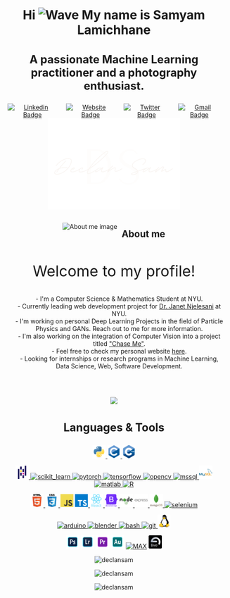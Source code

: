 
<!-- Header -->
<br> <br>
<h1 align="center">Hi <img src="https://user-images.githubusercontent.com/18350557/176309783-0785949b-9127-417c-8b55-ab5a4333674e.gif" alt="Wave"> My name is Samyam Lamichhane</h1>
<h3 align="center" style = "font-size: 25px;">A passionate Machine Learning practitioner and a photography enthusiast.</h3>


<!-- Socials -->
<body>
<div class="center" style = "display: flex; justify-content: center;" align = "center">
  <div class="badge-container" style = "margin: 0 10px;">
    <a href="https://www.linkedin.com/in/samyam-lamichhane/" target="_blank">
      <img src="https://img.shields.io/badge/-Samyam-blue?style=flat&logo=Linkedin&logoColor=white" alt="Linkedin Badge">
    </a>
  </div>

  <div class="badge-container" style = "margin: 0 10px;">
    <a href="https://lcsamyam.com" target="_blank">
      <img src="https://img.shields.io/badge/-lcsamyam.com-47CCCC?style=flat&logo=Google-Chrome&logoColor=white" alt="Website Badge">
    </a>
  </div>

  <div class="badge-container" style = "margin: 0 10px;">
    <a href="https://twitter.com/sam_declan" target="_blank">
      <img src="https://img.shields.io/badge/-@__sam_declan-1ca0f1?style=flat&labelColor=1ca0f1&logo=twitter&logoColor=white" alt="Twitter Badge">
    </a>
  </div>

  <div class="badge-container" style = "margin: 0 10px;">
    <a href="mailto:slamichhane@nyu.edu">
      <img src="https://img.shields.io/badge/-samyam-c14438?style=flat&logo=Gmail&logoColor=white" alt="Gmail Badge">
    </a>
  </div>
</div>



<!-- Image -->
<div align = "center">
  <img src="./assets/samyam_logo.png" alt="Samyam's Image" width = "300">
</div>



<!-- About Me -->
<br>
<div class="center" style = "display: flex; justify-content: center;" align = "center">
  <div class="image-container" style = "display: inline-block; vertical-align: middle;">
    <picture>
      <img src="https://media.giphy.com/media/qgQUggAC3Pfv687qPC/giphy.gif" width="80px" alt="About me image" style = "margin-top: 10px">
    </picture>
  </div>
  <h2 style = "margin-left: 10px; margin-top:23px">About me</h2>
</div>
<!-- <img src="https://github.com/0xAbdulKhalid/0xAbdulKhalid/raw/main/assets/mdImages/about_me.gif" width="50px" alt="About me image"> -->


<div class="badge-container welcome-text" style = "margin: 0 10px;">
  <p align="center" style = "font-size: 34px">Welcome to my profile!</p>
</div>

<div class = "aboutme" style = "text-align: center; list-style: none;">
  <ul>
    - I'm a Computer Science & Mathematics Student at NYU.  <br>
    - Currently leading web development project for <a href="https://janetnjelesani.com/" target="_blank">Dr. Janet Njelesani</a> at NYU. <br>
    - I'm working on personal Deep Learning Projects in the field of Particle Physics and GANs. Reach out to me for more information. <br>
    - I'm also working on the integration of Computer Vision into a project titled <a href="https://github.com/declansam/ChaseMe-Game" target="_blank">"Chase Me"</a>. <br>
    - Feel free to check my personal website <a href="https://samyamlamichhane.com.np" target="_blank">here</a>. <br>
    - Looking for internships or research programs in Machine Learning, Data Science, Web, Software Development. <br>
  </ul>
</div>

<br> <br>
 <div align="center"><img src="https://user-images.githubusercontent.com/73097560/115834477-dbab4500-a447-11eb-908a-139a6edaec5c.gif"></div>
<h3 align="center" style = "font-size: 25px;"> Languages & Tools</h3>


<!-- Tools -->
<div class = "badge-container" align = "center"  style = "margin: 0 10px;">
<p align="left"> 
</p>
<a href="https://www.python.org" target="_blank" rel="noreferrer"> <img src="https://raw.githubusercontent.com/devicons/devicon/master/icons/python/python-original.svg" alt="python" width="30" height="30"/> </a> 
<a href="https://www.cprogramming.com/" target="_blank" rel="noreferrer"> <img src="https://raw.githubusercontent.com/devicons/devicon/master/icons/c/c-original.svg" alt="c" width="30" height="30"/> </a> 
<a href="https://www.w3schools.com/cpp/" target="_blank" rel="noreferrer"> <img src="https://raw.githubusercontent.com/devicons/devicon/master/icons/cplusplus/cplusplus-original.svg" alt="cplusplus" width="30" eight="30"/></a> 


<a href="https://pandas.pydata.org/" target="_blank" rel="noreferrer"> <img src="https://raw.githubusercontent.com/devicons/devicon/2ae2a900d2f041da66e950e4d48052658d850630/icons/pandas/pandas-original.svg" alt="pandas" width="30" height="30"/> </a> 
<a href="https://scikit-learn.org/" target="_blank" rel="noreferrer"> <img src="https://upload.wikimedia.org/wikipedia/commons/0/05/Scikit_learn_logo_small.svg" alt="scikit_learn" width="30" height="30"/> </a> 
<a href="https://pytorch.org/" target="_blank" rel="noreferrer"> <img src="https://www.vectorlogo.zone/logos/pytorch/pytorch-icon.svg" alt="pytorch" width="30" height="30"/> </a> 
<a href="https://www.tensorflow.org" target="_blank" rel="noreferrer"> <img src="https://www.vectorlogo.zone/logos/tensorflow/tensorflow-icon.svg" alt="tensorflow" width="30" height="30"/> </a> 
<a href="https://opencv.org/" target="_blank" rel="noreferrer"> <img src="https://www.vectorlogo.zone/logos/opencv/opencv-icon.svg" alt="opencv" width="30" height="30"/> </a> 
<a href="https://www.microsoft.com/en-us/sql-server" target="_blank" rel="noreferrer"> <img src="https://www.svgrepo.com/show/303229/microsoft-sql-server-logo.svg" alt="mssql" width="30" height="30"/> </a> 
<a href="https://www.mysql.com/" target="_blank" rel="noreferrer"> <img src="https://raw.githubusercontent.com/devicons/devicon/master/icons/mysql/mysql-original-wordmark.svg" alt="mysql" width="30" height="30"/> </a>
<a href="https://www.mathworks.com/" target="_blank" rel="noreferrer"> <img src="https://upload.wikimedia.org/wikipedia/commons/2/21/Matlab_Logo.png" alt="matlab" width="30" height="30"/> </a> 
<a href="https://www.r-project.org/" target="_blank" rel="noreferrer"> <img src="https://www.r-project.org/logo/Rlogo.png" alt="R" width="30" height="30"/> </a>


<a href="https://www.w3.org/html/" target="_blank" rel="noreferrer"> <img src="https://raw.githubusercontent.com/devicons/devicon/master/icons/html5/html5-original-wordmark.svg" alt="html5" width="30" height="30"/> </a> 
<a href="https://www.w3schools.com/css/" target="_blank" rel="noreferrer"> <img src="https://raw.githubusercontent.com/devicons/devicon/master/icons/css3/css3-original-wordmark.svg" alt="css3" width="30" height="30"/> </a> 
<a href="https://developer.mozilla.org/en-US/docs/Web/JavaScript" target="_blank" rel="noreferrer"> <img src="https://raw.githubusercontent.com/devicons/devicon/master/icons/javascript/javascript-original.svg" alt="javascript" width="30" height="30"></a> 
<a href="https://www.typescriptlang.org/" target="_blank" rel="noreferrer"> <img src="https://raw.githubusercontent.com/devicons/devicon/master/icons/typescript/typescript-original.svg" alt="typescript" width="30" height="30"/> </a> 
<a href="https://reactjs.org/" target="_blank" rel="noreferrer"> <img src="https://raw.githubusercontent.com/devicons/devicon/master/icons/react/react-original-wordmark.svg" alt="react" width="30" height="30"/> </a> 
<a href="https://getbootstrap.com" target="_blank" rel="noreferrer"> <img src="https://raw.githubusercontent.com/devicons/devicon/master/icons/bootstrap/bootstrap-plain-wordmark.svg" alt="bootstrap" width="30" height="30"/> </a> 
<a href="https://nodejs.org" target="_blank" rel="noreferrer"> <img src="https://raw.githubusercontent.com/devicons/devicon/master/icons/nodejs/nodejs-original-wordmark.svg" alt="nodejs" width="30" height="30"/> </a> 
<a href="https://expressjs.com" target="_blank" rel="noreferrer"> <img src="https://raw.githubusercontent.com/devicons/devicon/master/icons/express/express-original-wordmark.svg" alt="express" width="30" height="30"/> </a> 
<a href="https://www.mongodb.com/" target="_blank" rel="noreferrer"> <img src="https://raw.githubusercontent.com/devicons/devicon/master/icons/mongodb/mongodb-original-wordmark.svg" alt="mongodb" width="30" height="30"/> </a> 
<a href="https://www.selenium.dev" target="_blank" rel="noreferrer"> <img src="https://raw.githubusercontent.com/detain/svg-logos/780f25886640cef088af994181646db2f6b1a3f8/svg/selenium-logo.svg" alt="selenium" width="30" height="30"/> </a> 

<a href="https://www.arduino.cc/" target="_blank" rel="noreferrer"> <img src="https://cdn.worldvectorlogo.com/logos/arduino-1.svg" alt="arduino" width="30" height="30"/> </a> 
<a href="https://www.blender.org/" target="_blank" rel="noreferrer"> <img src="https://download.blender.org/branding/community/blender_community_badge_white.svg" alt="blender" width="30" height="30"/> </a> 
<a href="https://www.gnu.org/software/bash/" target="_blank" rel="noreferrer"> <img src="https://www.vectorlogo.zone/logos/gnu_bash/gnu_bash-icon.svg" alt="bash" width="30" height="30"/> </a> 
<a href="https://git-scm.com/" target="_blank" rel="noreferrer"> <img src="https://www.vectorlogo.zone/logos/git-scm/git-scm-icon.svg" alt="git" width="30" height="30"/> </a> 
<a href="https://www.linux.org/" target="_blank" rel="noreferrer"> <img src="https://raw.githubusercontent.com/devicons/devicon/master/icons/linux/linux-original.svg" alt="linux" width="30" height="30"/> </a> 


<a href="https://www.adobe.com/products/photoshop.html" target="_blank" rel="noreferrer"> <img src="./assets/photoshop.png" alt="Photoshop" width="30" height="30"/></a>
<a href="https://www.adobe.com/products/lightroom-classic.html" target="_blank" rel="noreferrer"> <img src="./assets/lightroom.png" alt="Lightroom" width="30" height="30"/></a>
<a href="https://www.adobe.com/products/premiere.html" target="_blank" rel="noreferrer"> <img src="./assets/premiere_pro.png" alt="Premiere Pro" width="30" height="30"/></a>
<a href="https://www.adobe.com/products/audition.html" target="_blank" rel="noreferrer"> <img src="./assets/audition.png" alt="Audition" width="30" height="30"/></a>
<a href="https://cycling74.com/products/max" target="_blank" rel="noreferrer"> <img src="https://assets.cdn.cycling74.com/web/logos/C74-dark.svg" alt="MAX" width="30" height="30"/></a>
<a href="https://www.ableton.com/live/" target="_blank" rel="noreferrer"> <img src="./assets/ableton-live.png" alt="Ableton Live" width="30" height="30"/></a>

</div>



<!-- Stats -->
<div style="text-align: center;" align = "center">
  <p><img src="https://github-readme-stats.vercel.app/api/top-langs?username=declansam&show_icons=true&locale=en&layout=compact" alt="declansam" /></p>
  <p><img src="https://github-readme-streak-stats.herokuapp.com/?user=declansam&" alt="declansam" /></p>
  <p><img src="https://sjb-github-readme-stats.vercel.app/api?username=declansam&show_icons=true&count_private=true" alt="declansam" /></p>
</div>
<!-- <img src="https://i.gifer.com/7gRx.gif" width="480px" alt="About me image"> -->
